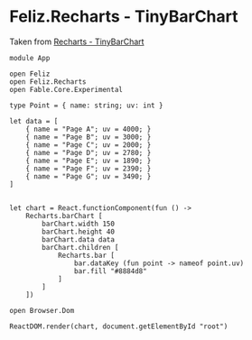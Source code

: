 # Feliz.Recharts - TinyBarChart

Taken from [Recharts - TinyBarChart](http://recharts.org/en-US/examples/TinyBarChart)

```fsharp:recharts-bar-tinybarchart
module App

open Feliz
open Feliz.Recharts
open Fable.Core.Experimental

type Point = { name: string; uv: int }

let data = [
    { name = "Page A"; uv = 4000; }
    { name = "Page B"; uv = 3000; }
    { name = "Page C"; uv = 2000; }
    { name = "Page D"; uv = 2780; }
    { name = "Page E"; uv = 1890; }
    { name = "Page F"; uv = 2390; }
    { name = "Page G"; uv = 3490; }
]


let chart = React.functionComponent(fun () ->
    Recharts.barChart [
        barChart.width 150
        barChart.height 40
        barChart.data data
        barChart.children [
            Recharts.bar [
                bar.dataKey (fun point -> nameof point.uv)
                bar.fill "#8884d8"
            ]
        ]
    ])

open Browser.Dom

ReactDOM.render(chart, document.getElementById "root")
```